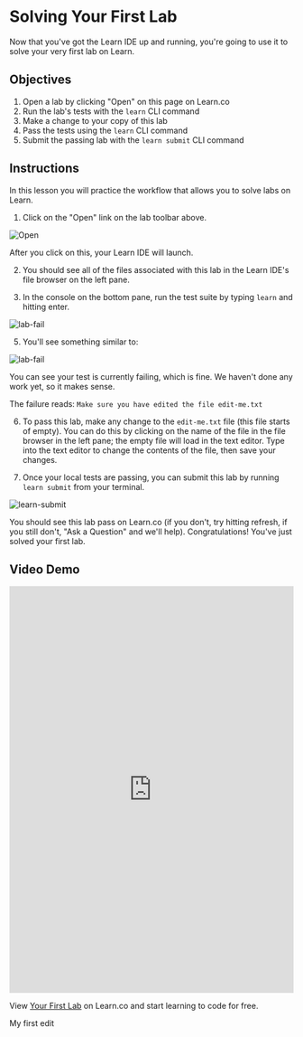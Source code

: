 # Solving Your First Lab

Now that you've got the Learn IDE up and running, you're going to use it to solve your very first lab on Learn.

## Objectives

1. Open a lab by clicking "Open" on this page on Learn.co
2. Run the lab's tests with the `learn` CLI command
3. Make a change to your copy of this lab
4. Pass the tests using the `learn` CLI command
5. Submit the passing lab with the `learn submit` CLI command

## Instructions

In this lesson you will practice the workflow that allows you to solve labs on Learn.

1. Click on the "Open" link on the lab toolbar above.

![Open](https://s3.amazonaws.com/learn-verified/SolvingYourFirstLab.png)

After you click on this, your Learn IDE will launch.

2. You should see all of the files associated with this lab in the Learn IDE's file browser on the left pane.

3. In the console on the bottom pane, run the test suite by typing `learn` and hitting enter.

![lab-fail](https://s3.amazonaws.com/learn-verified/IDE.png)

5. You'll see something similar to:

![lab-fail](https://s3.amazonaws.com/learn-verified/LearnRunningLearrn.png)

You can see your test is currently failing, which is fine. We haven't done any work yet, so it makes sense.

The failure reads: `Make sure you have edited the file edit-me.txt`

6. To pass this lab, make any change to the `edit-me.txt` file (this file starts of empty). You can do this by clicking on the name of the file in the file browser in the left pane; the empty file will load in the text editor. Type into the text editor to change the contents of the file, then save your changes.

7. Once your local tests are passing, you can submit this lab by running `learn submit` from your terminal.

![learn-submit](https://s3.amazonaws.com/learn-verified/LearnSubmit2.png)

You should see this lab pass on Learn.co (if you don't, try hitting refresh, if you still don't, "Ask a Question" and we'll help). Congratulations! You've just solved your first lab.

## Video Demo

<iframe width="100%" height="720" src="https://www.youtube.com/embed/MZ2vUG6p1PY?rel=0&amp;showinfo=0" frameborder="0" allowfullscreen></iframe>

<p class='util--hide'>View <a href='https://learn.co/lessons/welcome-to-learn-5'>Your First Lab</a> on Learn.co and start learning to code for free.</p>
My first edit 
